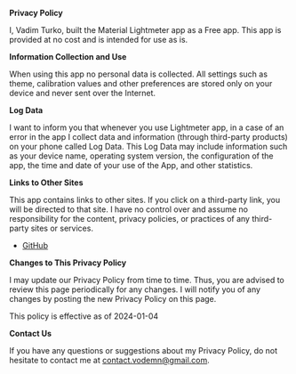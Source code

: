 **Privacy Policy**

I, Vadim Turko, built the Material Lightmeter app as a Free app. This app is provided at no cost and is intended for use as is.

**Information Collection and Use**

When using this app no personal data is collected. All settings such as theme, calibration values and other preferences are stored only on your device and never sent over the Internet.

**Log Data**

I want to inform you that whenever you use Lightmeter app, in a case of an error in the app I collect data and information (through third-party products) on your phone called Log Data. This Log Data may include information such as your device name, operating system version, the configuration of the app, the time and date of your use of the App, and other statistics.

**Links to Other Sites**

This app contains links to other sites. If you click on a third-party link, you will be directed to that site. I have no control over and assume no responsibility for the content, privacy policies, or practices of any third-party sites or services.

* [GitHub](https://docs.github.com/en/site-policy/privacy-policies/github-privacy-statement)

**Changes to This Privacy Policy**

I may update our Privacy Policy from time to time. Thus, you are advised to review this page periodically for any changes. I will notify you of any changes by posting the new Privacy Policy on this page.

This policy is effective as of 2024-01-04

**Contact Us**

If you have any questions or suggestions about my Privacy Policy, do not hesitate to contact me at contact.vodemn@gmail.com.
